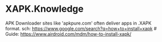 # XAPK.Knowledge
APK Downloader sites like 'apkpure.com' often deliver apps in .XAPK format. sch: https://www.google.com/search?q=how+to+install+xapk # Guide: https://www.airdroid.com/mdm/how-to-install-xapk/

